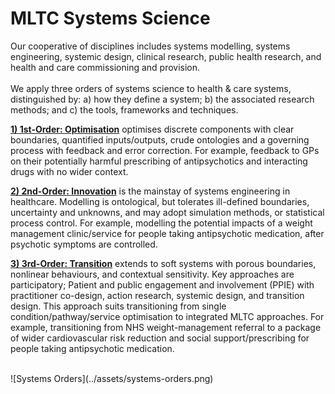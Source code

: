 # MLTC Systems Science
Our cooperative of disciplines includes systems modelling, systems engineering, systemic design, clinical research, public health research, and health and care commissioning and provision.  
<br>
We apply three orders of systems science to health & care systems, distinguished by: a) how they define a system;
b) the associated research methods; and c) the tools, frameworks and techniques.

[**1) 1st-Order: Optimisation**](optimisation.md) optimises discrete components with clear boundaries, quantified inputs/outputs, crude ontologies and a governing process with feedback and error correction. For example, feedback to GPs on their potentially harmful prescribing of antipsychotics and interacting drugs with no wider context.

[**2) 2nd-Order: Innovation**](innovation.md) is the mainstay of systems engineering in healthcare. Modelling is ontological, but tolerates ill-defined boundaries, uncertainty and unknowns, and may adopt simulation methods, or statistical process control. For example, modelling the potential impacts of a weight management clinic/service for people taking antipsychotic medication, after psychotic symptoms are controlled.
   
[**3) 3rd-Order: Transition**](transition.md) extends to soft systems with porous boundaries, nonlinear behaviours, and contextual sensitivity. Key approaches are participatory; Patient and public engagement and involvement (PPIE) with practitioner co-design, action research, systemic design, and transition design. This approach suits transitioning from single condition/pathway/service optimisation to integrated MLTC approaches. For example, transitioning from NHS weight-management referral to a package of wider
cardiovascular risk reduction and social support/prescribing for people taking antipsychotic medication.

<br>
![Systems Orders](../assets/systems-orders.png)
